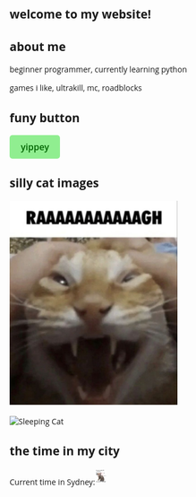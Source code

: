 <html>
    <head>
        <meta charset="utf-8">
        <title>koneb's devpage</title>
        <link href="https://fonts.googleapis.com/css2?family=Open+Sans:wght@400;600&display=swap" rel="stylesheet">
        <style>
            body {
                font-family: 'Open Sans', sans-serif;
                max-width: 800px;
            }
            button {
                background-color: lightgreen;
                color: darkgreen;
                border: none;
                padding: 10px 20px;
                font-size: 16px;
                cursor: pointer;
                border-radius: 5px;
                font-family: 'Open Sans', sans-serif;
                font-weight: 600;
                 }
        .time-container {
            display: flex;
            align-items: center; /* Aligns items vertically centered */
        }
        img {
            display: block; /* Ensures images are block elements */
            margin-bottom: 20px; /* Space below each image */
        }
        img.time-image {
            margin-right: 10px; /* Space between image and text */
        }
            button:hover {
                background-color: limegreen;
            }
        </style>
    </head>
        <h2>welcome to my website!</h2>
        <h2>about me</h2>
        <p>beginner programmer, currently learning python</p>
    <p>games i like, ultrakill, mc, roadblocks</p>
    <h2>funy button</h2>
        <button onclick="playSound()">yippey</button>
        <audio id="yippey-sound">
            <source src="yippee-made-with-Voicemod.mp3" type="audio/mpeg">
            Your browser does not support the audio element.
        </audio>
        <script>
            function playSound() {
                var sound = document.getElementById("yippey-sound");
                sound.play();
            }
        </script>
    <body>
        <h2>silly cat images</h2>
        <img src="download (27).jpeg" alt="Profile Image" width="300">
        <img src="😴.jpeg" alt="Sleeping Cat" width="250">
    </body>
</html>
<html>
<head>
    <meta charset="utf-8">
    <title>Current Time in Sydney</title>
    <link href="https://fonts.googleapis.com/css2?family=Open+Sans:wght@400;600&display=swap" rel="stylesheet">
    <style>
        body {
            font-family: 'Open Sans', sans-serif;
            margin: 20px;
        }
        #time {
            font-size: 24px;
            margin-top: 20px;
            font-weight: 600;
        }
    </style>
</head>
<body>
      <h2>the time in my city</h2>
    <div class="time-container">
        <p>Current time in Sydney: </p>
        <img src="he IS listening_!__!!_.jpeg" alt="Profile Image" width="20" class="time-image">
    </div>
    <div id="time"></div>

   <script>
        function updateTime() {
            const options = { timeZone: 'Australia/Sydney', hour: '2-digit', minute: '2-digit', second: '2-digit' };
            const timeString = new Intl.DateTimeFormat('en-AU', options).format(new Date());
            document.getElementById('time').textContent = timeString;
        }

        // Update the time every second
        setInterval(updateTime, 1000);
        updateTime(); // Initial call to display time immediately
    </script>
</body>
</html>
